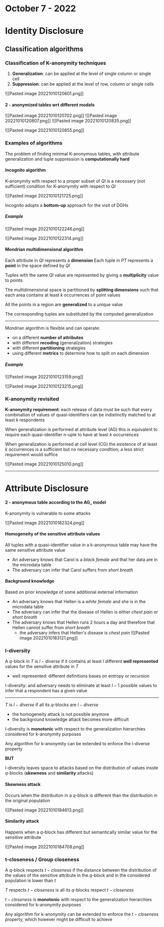 # October 7 - 2022
# Identity Disclosure

## Classification algorithms


### Classification of K-anonymity techniques

1. **Generalization**: can be applied at the level of single column or single cell
2. **Suppression**: can be applied at the level of row, column or single cells

![[Pasted image 20221010120601.png]]

#### 2 - anonymized tables wrt different models
![[Pasted image 20221010120702.png]]
![[Pasted image 20221010120807.png]]
![[Pasted image 20221010120835.png]]

![[Pasted image 20221010120855.png]]

### Examples of algorithms

The problem of finding minimal K-anonymous tables, with attribute generalization and tuple suppression is **computationally hard**

#### Incognito algorithm

K-anonymity with respect to a proper subset of $QI$ is a necessary (not sufficient) condition for K-anonymity with respect to $QI$

![[Pasted image 20221010121725.png]]

Incognito adopts a **bottom-up** approach for the visit of DGHs

##### Example

![[Pasted image 20221010122246.png]]

![[Pasted image 20221010122314.png]]

#### Mondrian multidimensional algorithm

Each attribute in $QI$ represents a **dimension**
Each tuple in PT represents a **point** in the space defined by $QI$

Tuples with the same $QI$ value are represented by giving a **multiplicity** value to points

The multidimensional space is partitioned by **splitting dimensions** such that each area contains at least $k$ occurrences of point values

All the points in a region are **generalized** to a unique value

The corresponding tuples are substituted by the computed generalization

---

Mondrian algorithm is flexible and can operate:
- on a different **number of attributes**
- with different **recoding** (generalization) strategies
- with different **partitioning** strategies
- using different **metrics** to determine how to split on each dimension

##### Example

![[Pasted image 20221010123159.png]]

![[Pasted image 20221010123215.png]]

### K-anonymity revisited

**K-anonymity requirement**: each release of data must be such that every combination of values of quasi-identifiers can be indistinctly matched to at least $k$ respondents

When generalization is performed at attribute level (AG) this is equivalent to require each quasi-identifier n-uple to have at least $k$ occurrences

When generalization is performed at cell level (CG) the existence of at least $k$ occurrences is a sufficient but no necessary condition; a less strict requirement would suffice

![[Pasted image 20221010125010.png]]

---

# Attribute Disclosure 

#### 2 - anonymous table according to the AG_ model

K-anonymity is vulnerable to some attacks

![[Pasted image 20221010182324.png]]

#### Homogeneity of the sensitive attribute values

All tuples with a quasi-identifier value in a k-anonymous table may have the same sensitive attribute value
- An adversary knows that Carol is a *black female* and that her data are in the microdata table
- The adversary can infer that Carol suffers from *short breath*

#### Background knowledge

Based on prior knowledge of some additional external information
- An adversary knows that Hellen is a *white female*  and she is in the microdata table
- The adversary can infer that the disease of Hellen is either *chest pain* or *short breath*
- The adversary knows that Hellen runs 2 hours a day and therefore that Hellen cannot suffer from *short breath*
	- the adversary infers that Hellen's disease is *chest pain*
![[Pasted image 20221010183121.png]]

### l-diversity

A $q$-block in $T$ is $l-diverse$ if it contains at least $l$ different **well represented** values for the sensitive attribute in $T$
- well represented: different definitions bases on entropy or recursion

l-diversity: and adversary needs to eliminate at least $l-1$ possible values to infer that a respondent has a given value

---

$T$ is $l-diverse$ if all its $q$-blocks are $l-diverse$
- the homogeneity attack is not possible anymore
- the background knowledge attack becomes more difficult

l-diversity is **monotonic** with respect to the generalization hierarchies considered for k-anonymity purposes

Any algorithm for k-anonymity can be extended to enforce the l-diverse property

**BUT**

l-diversity leaves space to attacks based on the distribution of values inside $q$-blocks (**skewness** and **similarity** attacks)

#### Skewness attack

Occurs when the distribution in a $q$-block is different than the distribution in the original population

![[Pasted image 20221010184613.png]]

#### Similarity attack
Happens when a $q$-block has different but semantically similar value for the sensitive attribute

![[Pasted image 20221010184708.png]]

### t-closeness / Group closeness

A q-block respects $t-closeness$ if the distance between the distribution of the values of the sensitive attribute in the $q$-block and in the considered population is lower than $t$

$T$ respects $t-closeness$ is all its $q$-blocks respect $t-closeness$

$t-closeness$ is **monotonic** with respect to the generalization hierarchies considered for k-anonymity purposes

Any algorithm for k-anonymity can be extended to enforce the $t-closeness$ property, which however might be difficult to achieve